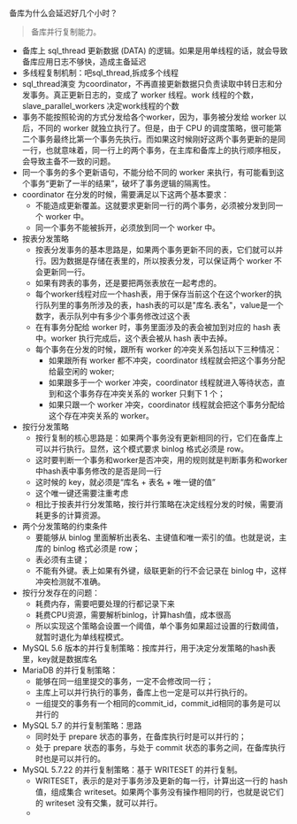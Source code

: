 备库为什么会延迟好几个小时？

> 备库并行复制能力。

- 备库上 sql_thread 更新数据 (DATA) 的逻辑。如果是用单线程的话，就会导致备库应用日志不够快，造成主备延迟
- 多线程复制机制：吧sql_thread,拆成多个线程
- sql_thread演变 为coordinator，不再直接更新数据只负责读取中转日志和分发事务。真正更新日志的，变成了 worker 线程。work 线程的个数，slave_parallel_workers 决定work线程的个数
- 事务不能按照轮询的方式分发给各个worker，因为，事务被分发给 worker 以后，不同的 worker 就独立执行了。但是，由于 CPU 的调度策略，很可能第二个事务最终比第一个事务先执行。而如果这时候刚好这两个事务更新的是同一行，也就意味着，同一行上的两个事务，在主库和备库上的执行顺序相反，会导致主备不一致的问题。
- 同一个事务的多个更新语句，不能分给不同的 worker 来执行，有可能看到这个事务“更新了一半的结果”，破坏了事务逻辑的隔离性。
- coordinator 在分发的时候，需要满足以下这两个基本要求：
  - 不能造成更新覆盖。这就要求更新同一行的两个事务，必须被分发到同一个 worker 中。
  - 同一个事务不能被拆开，必须放到同一个 worker 中。
- 按表分发策略
  - 按表分发事务的基本思路是，如果两个事务更新不同的表，它们就可以并行。因为数据是存储在表里的，所以按表分发，可以保证两个 worker 不会更新同一行。
  - 如果有跨表的事务，还是要把两张表放在一起考虑的。
  - 每个worker线程对应一个hash表，用于保存当前这个在这个worker的执行队列里的事务所涉及的表，hash表的可以是"库名.表名"，value是一个数字，表示队列中有多少个事务修改过这个表
  - 在有事务分配给 worker 时，事务里面涉及的表会被加到对应的 hash 表中。worker 执行完成后，这个表会被从 hash 表中去掉。
  - 每个事务在分发的时候，跟所有 worker 的冲突关系包括以下三种情况：
    - 如果跟所有 worker 都不冲突，coordinator 线程就会把这个事务分配给最空闲的 woker;
    - 如果跟多于一个 worker 冲突，coordinator 线程就进入等待状态，直到和这个事务存在冲突关系的 worker 只剩下 1 个；
    - 如果只跟一个 worker 冲突，coordinator 线程就会把这个事务分配给这个存在冲突关系的 worker。
- 按行分发策略
  - 按行复制的核心思路是：如果两个事务没有更新相同的行，它们在备库上可以并行执行。显然，这个模式要求 binlog 格式必须是 row。
  - 这时要判断一个事务和worker是否冲突，用的规则就是判断事务和worker中hash表中事务修改的是否是同一行
  - 这时候的 key，就必须是“库名 + 表名 + 唯一键的值”
  - 这个唯一键还需要注重考虑
  - 相比于按表并行分发策略，按行并行策略在决定线程分发的时候，需要消耗更多的计算资源。
- 两个分发策略的约束条件
  - 要能够从 binlog 里面解析出表名、主键值和唯一索引的值。也就是说，主库的 binlog 格式必须是 row；
  - 表必须有主键；
  - 不能有外键。表上如果有外键，级联更新的行不会记录在 binlog 中，这样冲突检测就不准确。
- 按行分发存在的问题：
  - 耗费内存，需要吧要处理的行都记录下来
  - 耗费CPU资源，需要解析binlog，计算hash值，成本很高
  - 所以实现这个策略会设置一个阈值，单个事务如果超过设置的行数阈值，就暂时退化为单线程模式。
- MySQL 5.6 版本的并行复制策略：按库并行，用于决定分发策略的hash表里，key就是数据库名
- MariaDB 的并行复制策略：
  - 能够在同一组里提交的事务，一定不会修改同一行；
  - 主库上可以并行执行的事务，备库上也一定是可以并行执行的。
  - 一组提交的事务有一个相同的commit_id，commit_id相同的事务是可以并行的
- MySQL 5.7 的并行复制策略：思路
  - 同时处于 prepare 状态的事务，在备库执行时是可以并行的；
  - 处于 prepare 状态的事务，与处于 commit 状态的事务之间，在备库执行时也是可以并行的。
- MySQL 5.7.22 的并行复制策略：基于 WRITESET 的并行复制。
  - WRITESET，表示的是对于事务涉及更新的每一行，计算出这一行的 hash 值，组成集合 writeset。如果两个事务没有操作相同的行，也就是说它们的 writeset 没有交集，就可以并行。
  - 

